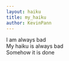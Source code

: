 ```yaml
---
layout: haiku
title: my_haiku
author: KevinPann
---
```


I am always bad<br>
My haiku is always bad<br>
Somehow it is done<br>
